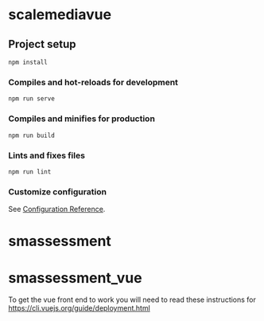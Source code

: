 # scalemediavue

## Project setup
```
npm install
```

### Compiles and hot-reloads for development
```
npm run serve
```

### Compiles and minifies for production
```
npm run build
```

### Lints and fixes files
```
npm run lint
```

### Customize configuration
See [Configuration Reference](https://cli.vuejs.org/config/).
# smassessment
# smassessment_vue

To get the vue front end to work you will need to read these instructions for https://cli.vuejs.org/guide/deployment.html